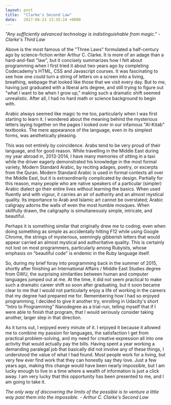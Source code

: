 ```yaml
---
layout: post
title:  "Clarke's Second Law"
date:   2017-08-23 13:35:24 +0000
---
```



*"Any sufficiently advanced technology is indistinguishable from magic." - Clarke's Third Law*

Above is the most famous of the "Three Laws" formulated a half-century ago by science-fiction writer Arthur C. Clarke.  It is more of an adage than a hard-and-fast "law", but it concisely summarizes how I felt about programming when I first tried it about two years ago by completing Codecademy's HTML, CSS and Javascript courses.  It was fascinating to see how one could turn a string of letters on a screen into a living, breathing, webpage that looked like those that we visit every day.  But to me, having just graduated with a liberal arts degree, and still trying to figure out "what I want to be when I grow up," making such a dramatic shift seemed unrealistic.  After all, I had no hard math or science background to begin with.  

Arabic always seemed like magic to me too, particularly when I was first starting to learn it.  I wondered about the meaning behind the mysterious letters laying together on the pages I looked over in our infamous "Al-Kitab" textbooks.  The mere appearance of the language, even in its simplest forms, was aesthetically pleasing.

This was not entirely by coincidence.  Arabs tend to be very proud of their language, and for good reason.  While travelling in the Middle East during my year abroad in, 2013-2014, I have many memories of sitting in a taxi while the driver eagerly demonstrated his knowledge in the most formal variety, Modern Standard Arabic, by reciting adages, poetry, or excerpts from the Quran.  Modern Standard Arabic is used in formal contexts all over the Middle East, but it is extraordinarily complicated by design.  Partially for this reason, many people who are native speakers of a particular (simpler) Arabic dialect go their entire lives without learning the basics.  When used fluently and with vigour, it carries an air of authority and an almost mystical quality.  Its importance to Arab and Islamic art cannot be overstated; Arabic caligrapy adorns the walls of even the most humble mosques.  When skillfully drawn, the caligraphy is simultaneously simple, intricate, and beautiful.

Perhaps it is something similar that originally drew me to coding; even when doing something as simple as accidentally hitting F12 while using Google Chrome, the strings of mysterious, seemingly gibberish letters that would appear carried an almost mystical and authoritative quality.  This is certainly not lost on most programmers, particularly among Rubyists, whose emphasis on "beautiful code" is endemic in the Ruby language itself.  

So, during my brief foray into programming back in the summer of 2015, shortly after finishing an International Affairs / Middle East Studies degree from GWU, the surprising similarities between human and computer languages jumped out at me.  At the time, it did not seem practical to make such a dramatic career shift so soon after graduating, but it soon became clear to me that I would not particularly enjoy a life of working in the careers that my degree had prepared me for.  Remembering how I had so enjoyed programming, I decided to give it another try, enrolling in Udacity's short "Intro to Programming" Nanodegree as a trial-run, telling myself that if I were able to finish that program, that I would seriously consider taking another, larger step in that direction.

As it turns out, I enjoyed every minute of it.  I enjoyed it because it allowed me to combine my passion for languages, the satisfaction I get from practical problem-solving, and my need for creative expression all into one activity that would actually pay the bills.  Having spent a year working a demanding paralegal job that basically did not involve any of these things, I understood the value of what I had found.  Most people work for a living, but very few ever find work that they can honestly say they love.  Just a few years ago, making this change would have been nearly impossible, but I am lucky enough to live in a time where a wealth of information is just a click away.  I am very lucky that this opportunity has been presented to me, and I am going to take it.


*The only way of discovering the limits of the possible is to venture a little way past them into the impossible. - Arthur C. Clarke's Second Law*

